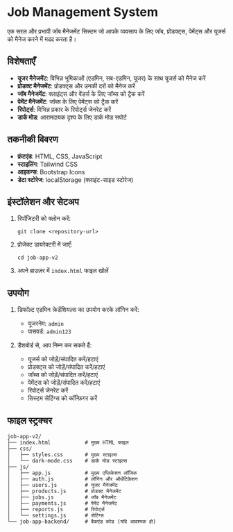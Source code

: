 # Job Management System

एक सरल और प्रभावी जॉब मैनेजमेंट सिस्टम जो आपके व्यवसाय के लिए जॉब, प्रोडक्ट्स, पेमेंट्स और यूजर्स को मैनेज करने में मदद करता है।

## विशेषताएँ

- **यूजर मैनेजमेंट**: विभिन्न भूमिकाओं (एडमिन, सब-एडमिन, यूजर) के साथ यूजर्स को मैनेज करें
- **प्रोडक्ट मैनेजमेंट**: प्रोडक्ट्स और उनकी दरों को मैनेज करें
- **जॉब मैनेजमेंट**: क्लाइंट्स और वेंडर्स के लिए जॉब्स को ट्रैक करें
- **पेमेंट मैनेजमेंट**: जॉब्स के लिए पेमेंट्स को ट्रैक करें
- **रिपोर्ट्स**: विभिन्न प्रकार के रिपोर्ट्स जेनरेट करें
- **डार्क मोड**: आरामदायक दृश्य के लिए डार्क मोड सपोर्ट

## तकनीकी विवरण

- **फ्रंटएंड**: HTML, CSS, JavaScript
- **स्टाइलिंग**: Tailwind CSS
- **आइकन्स**: Bootstrap Icons
- **डेटा स्टोरेज**: localStorage (क्लाइंट-साइड स्टोरेज)

## इंस्टॉलेशन और सेटअप

1. रिपॉजिटरी को क्लोन करें:
   ```
   git clone <repository-url>
   ```

2. प्रोजेक्ट डायरेक्टरी में जाएँ:
   ```
   cd job-app-v2
   ```

3. अपने ब्राउज़र में `index.html` फाइल खोलें

## उपयोग

1. डिफॉल्ट एडमिन क्रेडेंशियल्स का उपयोग करके लॉगिन करें:
   - यूजरनेम: `admin`
   - पासवर्ड: `admin123`

2. डैशबोर्ड से, आप निम्न कर सकते हैं:
   - यूजर्स को जोड़ें/संपादित करें/हटाएं
   - प्रोडक्ट्स को जोड़ें/संपादित करें/हटाएं
   - जॉब्स को जोड़ें/संपादित करें/हटाएं
   - पेमेंट्स को जोड़ें/संपादित करें/हटाएं
   - रिपोर्ट्स जेनरेट करें
   - सिस्टम सेटिंग्स को कॉन्फ़िगर करें

## फाइल स्ट्रक्चर

```
job-app-v2/
├── index.html           # मुख्य HTML फाइल
├── css/
│   ├── styles.css       # मुख्य स्टाइल्स
│   └── dark-mode.css    # डार्क मोड स्टाइल्स
├── js/
│   ├── app.js           # मुख्य एप्लिकेशन लॉजिक
│   ├── auth.js          # लॉगिन और ऑथेंटिकेशन
│   ├── users.js         # यूजर मैनेजमेंट
│   ├── products.js      # प्रोडक्ट मैनेजमेंट
│   ├── jobs.js          # जॉब मैनेजमेंट
│   ├── payments.js      # पेमेंट मैनेजमेंट
│   ├── reports.js       # रिपोर्ट्स
│   └── settings.js      # सेटिंग्स
└── job-app-backend/     # बैकएंड कोड (यदि आवश्यक हो)
``` 